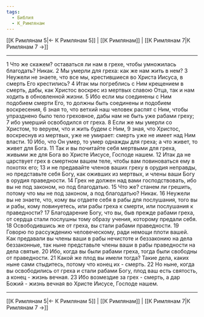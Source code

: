 ```yaml
---
tags:
  - Библия
  - К_Римлянам
---
```

[[К Римлянам 5|← К Римлянам 5]] | [[К Римлянам]] | [[К Римлянам 7|К Римлянам 7 →]]

---
1 Что же скажем? оставаться ли нам в грехе, чтобы умножилась благодать? Никак.
2 Мы умерли для греха: как же нам жить в нем?
3 Неужели не знаете, что все мы, крестившиеся во Христа Иисуса, в смерть Его крестились?
4 Итак мы погреблись с Ним крещением в смерть, дабы, как Христос воскрес из мертвых славою Отца, так и нам ходить в обновленной жизни.
5 Ибо если мы соединены с Ним подобием смерти Его, то должны быть соединены и подобием воскресения,
6 зная то, что ветхий наш человек распят с Ним, чтобы упразднено было тело греховное, дабы нам не быть уже рабами греху;
7 ибо умерший освободился от греха.
8 Если же мы умерли со Христом, то веруем, что и жить будем с Ним,
9 зная, что Христос, воскреснув из мертвых, уже не умирает: смерть уже не имеет над Ним власти.
10 Ибо, что Он умер, то умер однажды для греха; а что живет, то живет для Бога.
11 Так и вы почитайте себя мертвыми для греха, живыми же для Бога во Христе Иисусе, Господе нашем.
12 Итак да не царствует грех в смертном вашем теле, чтобы вам повиноваться ему в похотях его;
13 и не предавайте членов ваших греху в орудия неправды, но представьте себя Богу, как оживших из мертвых, и члены ваши Богу в орудия праведности.
14 Грех не должен над вами господствовать, ибо вы не под законом, но под благодатью.
15 Что же? станем ли грешить, потому что мы не под законом, а под благодатью? Никак.
16 Неужели вы не знаете, что, кому вы отдаете себя в рабы для послушания, того вы и рабы, кому повинуетесь, или рабы греха к смерти, или послушания к праведности?
17 Благодарение Богу, что вы, быв прежде рабами греха, от сердца стали послушны тому образу учения, которому предали себя.
18 Освободившись же от греха, вы стали рабами праведности.
19 Говорю по рассуждению человеческому, ради немощи плоти вашей. Как предавали вы члены ваши в рабы нечистоте и беззаконию на дела беззаконные, так ныне представьте члены ваши в рабы праведности на дела святые.
20 Ибо, когда вы были рабами греха, тогда были свободны от праведности.
21 Какой же плод вы имели тогда? Такие дела, каких ныне сами стыдитесь, потому что конец их - смерть.
22 Но ныне, когда вы освободились от греха и стали рабами Богу, плод ваш есть святость, а конец - жизнь вечная.
23 Ибо возмездие за грех - смерть, а дар Божий - жизнь вечная во Христе Иисусе, Господе нашем.

---
[[К Римлянам 5|← К Римлянам 5]] | [[К Римлянам]] | [[К Римлянам 7|К Римлянам 7 →]]